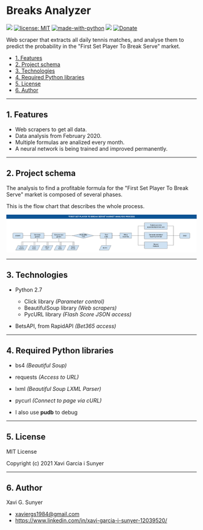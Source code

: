 Breaks Analyzer
=================

![](https://img.shields.io/github/last-commit/xavigs/breaks-analyzer.svg) [![license: MIT](https://img.shields.io/badge/License-MIT-blue.svg)](https://opensource.org/licenses/MIT) [![made-with-python](https://img.shields.io/badge/Made%20with-Python-1f425f.svg)](https://www.python.org/) ![](https://img.shields.io/github/repo-size/xavigs/breaks-analyzer.svg?colorB=orange) [![Donate](https://www.paypalobjects.com/en_US/i/btn/btn_donate_SM.gif)](https://paypal.me/xavigs84)

Web scraper that extracts all daily tennis matches, and analyse them to predict the probability in the "First Set Player To Break Serve" market. 

* [1. Features](#block1)
* [2. Project schema](#block2)
* [3. Technologies](#block3)
* [4. Required Python libraries](#block4)
* [5. License](#block5)
* [6. Author](#block6)

---

<a name="block1"></a>
## 1. Features

- Web scrapers to get all data.
- Data analysis from February 2020.
- Multiple formulas are analized every month.
- A neural network is being trained and improved permanently.

---

<a name="block2"></a>
## 2. Project schema

The analysis to find a profitable formula for the "First Set Player To Break Serve" market is composed of several phases.

This is the flow chart that describes the whole process.

![Break analysis schema](assets/img/project-schema.png)

---

<a name="block3"></a>
## 3. Technologies

- Python 2.7
  - Click library *(Parameter control)*
  - BeautifulSoup library *(Web scrapers)*
  - PycURL library *(Flash Score JSON access)*

- BetsAPI, from RapidAPI *(Bet365 access)*

---

<a name="block4"></a>
## 4. Required Python libraries

- bs4 *(Beautiful Soup)*
- requests *(Access to URL)*
- lxml *(Beautiful Soup LXML Parser)*
- pycurl *(Connect to page via cURL)*

- I also use **pudb** to debug

---

<a name="block5"></a>
## 5. License

MIT License

Copyright (c) 2021 Xavi Garcia i Sunyer

---

<a name="block6"></a>
## 6. Author

Xavi G. Sunyer
 - <xaviergs1984@gmail.com>
 - https://www.linkedin.com/in/xavi-garcia-i-sunyer-12039520/
